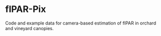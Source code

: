 # fIPAR-Pix
Code and example data for camera-based estimation of fIPAR in orchard and vineyard canopies.

